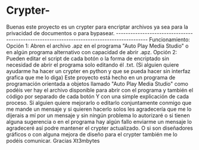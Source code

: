 # Crypter-
Buenas este proyecto es un crypter para encriptar archivos ya sea para la privacidad de documentos o para bypasear.  -------------------------------------------------------------------------------------------  Funcionamiento:  Opción 1: Abren el archivo .apz en el programa "Auto Play Media Studio" o en algún programa alternativo con capacidad de abrir .apz.  Opción 2: Pueden editar el script de cada botón o la forma de encriptado sin necesidad de abrir el programa solo editando él .txt.  (Si alguien quiere ayudarme ha hacer un crypter en python y que se pueda hacer sin interfaz grafica que me lo diga)      Este proyecto está hecho en un programa de programación orientada a objetos llamado "Auto Play Media Studio"  como podéis ver hay el archivo disponible para abrir con el programa y también el código por separado de cada botón  Y con una simple explicación de cada proceso.  Si alguien quiere mejorarlo o editarlo conjuntamente conmigo que me mande un mensaje y si quieren hacerlo solos les agradecería que me lo dijerais a mí por un mensaje y sin ningún problema lo autorizaré o si tienen alguna sugerencia o en el programa hay algún fallo enviarme un mensaje lo agradeceré así podre mantener el crypter actualizado.  O si son diseñadores gráficos o con alguna mejora de diseño para el crypter también me lo podéis comunicar.   Gracias  Xt3mbytes 
